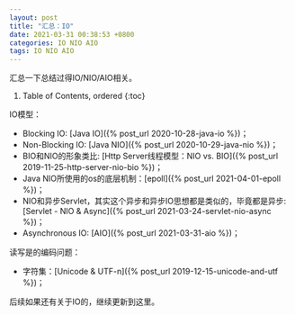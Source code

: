 ```yaml
---
layout: post
title: "汇总：IO"
date: 2021-03-31 00:38:53 +0800
categories: IO NIO AIO
tags: IO NIO AIO
---
```


汇总一下总结过得IO/NIO/AIO相关。

1. Table of Contents, ordered
{:toc}

IO模型：
- Blocking IO: [Java IO]({% post_url 2020-10-28-java-io %})；
- Non-Blocking IO: [Java NIO]({% post_url 2020-10-29-java-nio %})；
- BIO和NIO的形象类比: [Http Server线程模型：NIO vs. BIO]({% post_url 2019-11-25-http-server-nio-bio %})；
- Java NIO所使用的os的底层机制：[epoll]({% post_url 2021-04-01-epoll %})；
- NIO和异步Servlet，其实这个异步和异步IO思想都是类似的，毕竟都是异步: [Servlet - NIO & Async]({% post_url 2021-03-24-servlet-nio-async %})；
- Asynchronous IO: [AIO]({% post_url 2021-03-31-aio %})；

读写是的编码问题：
- 字符集：[Unicode & UTF-n]({% post_url 2019-12-15-unicode-and-utf %})；

后续如果还有关于IO的，继续更新到这里。

